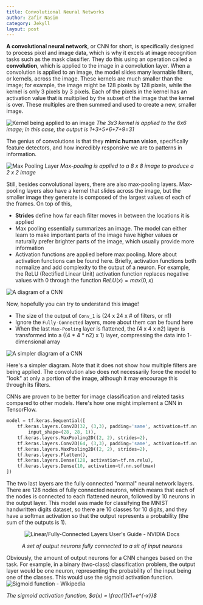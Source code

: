 ```yaml
---
title: Convolutional Neural Networks
author: Zafir Nasim
category: Jekyll
layout: post
---
```


**A convolutional neural network**, or CNN for short, is specifically designed to process pixel and image data, which is why it excels at image recognition tasks such as the mask classifier. They do this using an operation called a **convolution**, which is applied to the image in a convolution layer. When a convolution is applied to an image, the model slides many learnable filters, or kernels, across the image. These kernels are much smaller than the image; for example, the image might be 128 pixels by 128 pixels, while the kernel is only 3 pixels by 3 pixels. Each of the pixels in the kernel has an activation value that is multiplied by the subset of the image that the kernel is over. These multiples are then summed and used to create a new, smaller image.

![Kernel being applied to an image](https://anhreynolds.com/img/cnn.png)
*The 3x3 kernel is applied to the 6x6 image; In this case, the output is 1+3+5+6+7+9=31*

The genius of convolutions is that they **mimic human vision**, specifically feature detectors, and how incredibly responsive we are to patterns in information. 

![Max Pooling Layer](https://media.geeksforgeeks.org/wp-content/uploads/20190721025744/Screenshot-2019-07-21-at-2.57.13-AM.png)
*Max-pooling is applied to a 8 x 8 image to produce a 2 x 2 image*

Still, besides convolutional layers, there are also max-pooling layers. Max-pooling layers also have a kernel that slides across the image, but the smaller image they generate is composed of the largest values of each of the frames. On top of this,

 - **Strides** define how far each filter moves in between the locations it is applied
 - Max pooling essentially summarizes an image. The model can either learn to make important parts of the image have higher values or naturally prefer brighter parts of the image, which usually provide more information
  - Activation functions are applied before max pooling. More about activation functions can be found here. Briefly, activation functions both normalize and add complexity to the output of a neuron. For example, the ReLU (Rectified Linear Unit) activation function replaces negative values with 0 through the function $ReLU(x) = max(0,x)$
 
![A diagram of a CNN](https://miro.medium.com/v2/resize:fit:1400/1*uAeANQIOQPqWZnnuH-VEyw.jpeg)

Now, hopefully you can try to understand this image!
 - The size of the output of `Conv_1` is (24 x 24 x # of filters, or n1)
 - Ignore the `Fully-Connected` layers, more about them can be found here
 - When the last `Max-Pooling` layer is flattened, the (4 x 4 x n2) layer is transformed into a ((4 * 4 * n2) x 1) layer, compressing the data into 1-dimensional array

![A simpler diagram of a CNN](https://miro.medium.com/v2/resize:fit:1400/1*vkQ0hXDaQv57sALXAJquxA.jpeg)

Here's a simpler diagram. Note that it does not show how multiple filters are being applied. The convolution also does not necessarily force the model to "look" at only a portion of the image, although it may encourage this through its filters.

CNNs are proven to be better for image classification and related tasks compared to other models. Here's how one might implement a CNN in TensorFlow.
```python
model = tf.keras.Sequential([
	tf.keras.layers.Conv2D(32, (3,3), padding='same', activation=tf.nn.relu,
		input_shape=(28, 28, 1)),
	tf.keras.layers.MaxPooling2D((2, 2), strides=2),
	tf.keras.layers.Conv2D(64, (3,3), padding='same', activation=tf.nn.relu),
	tf.keras.layers.MaxPooling2D((2, 2), strides=2),
	tf.keras.layers.Flatten(),
	tf.keras.layers.Dense(128, activation=tf.nn.relu),
	tf.keras.layers.Dense(10, activation=tf.nn.softmax)
])
```
The two last layers are the fully connected "normal" neural network layers. There are 128 nodes of fully connected neurons, which means that each of the nodes is connected to each flattened neuron, followed by 10 neurons in the output layer. This model was made for classifying the MNIST handwritten digits dataset, so there are 10 classes for 10 digits, and they have a softmax activation so that the output represents a probability (the sum of the outputs is 1).

<div style="text-align: center;">

![Linear/Fully-Connected Layers User's Guide - NVIDIA Docs](https://docscontent.nvidia.com/dita/00000186-1a08-d34f-a596-3f291b140000/deeplearning/performance/dl-performance-fully-connected/graphics/fc-layer.svg)

*A set of output neurons fully connected to a sit of input neurons*

</div>

Obviously, the amount of output neurons for a CNN changes based on the task. For example, in a binary (two-class) classification problem, the output layer would be one neuron, representing the probability of the input being one of the classes. This would use the sigmoid activation function.
![Sigmoid function - Wikipedia](https://upload.wikimedia.org/wikipedia/commons/thumb/8/88/Logistic-curve.svg/1200px-Logistic-curve.svg.png)

*The sigmoid activation function, $σ(x) = \frac{1}{1+e^{-x}}$*
